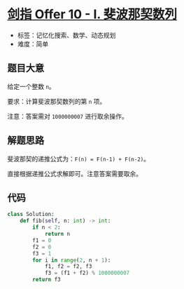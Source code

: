 # [剑指 Offer 10 - I. 斐波那契数列](https://leetcode-cn.com/problems/fei-bo-na-qi-shu-lie-lcof/)

- 标签：记忆化搜索、数学、动态规划
- 难度：简单

## 题目大意

给定一个整数 `n`。

要求：计算斐波那契数列的第 `n` 项。

注意：答案需对 `1000000007` 进行取余操作。

## 解题思路

斐波那契的递推公式为：`F(n) = F(n-1) + F(n-2)`。

直接根据递推公式求解即可。注意答案需要取余。

## 代码

```Python
class Solution:
    def fib(self, n: int) -> int:
        if n < 2:
            return n
        f1 = 0
        f2 = 0
        f3 = 1
        for i in range(2, n + 1):
            f1, f2 = f2, f3
            f3 = (f1 + f2) % 1000000007
        return f3
```

